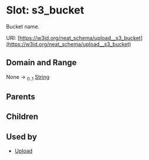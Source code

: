 
# Slot: s3_bucket


Bucket name.

URI: [https://w3id.org/neat_schema/upload__s3_bucket](https://w3id.org/neat_schema/upload__s3_bucket)


## Domain and Range

None &#8594;  <sub>0..1</sub> [String](types/String.md)

## Parents


## Children


## Used by

 * [Upload](Upload.md)
